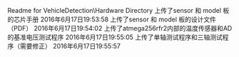 Readme for VehicleDetection\Hardware Directory
上传了sensor 和 model 板的芯片手册        2016年6月17日19:53:58
上传了sensor 和 model 板的设计文件（PDF） 2016年6月17日19:54:02
上传了atmega256rfr2内部的温度传感器和AD的基准电压测试程序 2016年6月17日19:55:05
上传了单轴测试程序和三轴测试程序（需要修正）  2016年6月17日19:55:57
